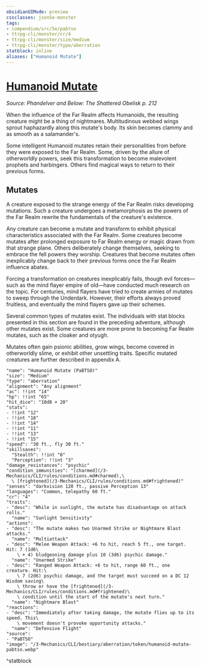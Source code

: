 ```yaml
---
obsidianUIMode: preview
cssclasses: json5e-monster
tags:
- compendium/src/5e/pabtso
- ttrpg-cli/monster/cr/4
- ttrpg-cli/monster/size/medium
- ttrpg-cli/monster/type/aberration
statblock: inline
aliases: ["Humanoid Mutate"]
---
```

# [Humanoid Mutate](3-Mechanics\CLI\bestiary\aberration/humanoid-mutate-pabtso.md)
*Source: Phandelver and Below: The Shattered Obelisk p. 212*  

When the influence of the Far Realm affects Humanoids, the resulting creature might be a thing of nightmares. Multitudinous webbed wings sprout haphazardly along this mutate's body. Its skin becomes clammy and as smooth as a salamander's.

Some intelligent Humanoid mutates retain their personalities from before they were exposed to the Far Realm. Some, driven by the allure of otherworldly powers, seek this transformation to become malevolent prophets and harbingers. Others find magical ways to return to their previous forms.

## Mutates

A creature exposed to the strange energy of the Far Realm risks developing mutations. Such a creature undergoes a metamorphosis as the powers of the Far Realm rewrite the fundamentals of the creature's existence.

Any creature can become a mutate and transform to exhibit physical characteristics associated with the Far Realm. Some creatures become mutates after prolonged exposure to Far Realm energy or magic drawn from that strange plane. Others deliberately change themselves, seeking to embrace the fell powers they worship. Creatures that become mutates often inexplicably change back to their previous forms once the Far Realm influence abates.

Forcing a transformation on creatures inexplicably fails, though evil forces—such as the mind flayer empire of old—have conducted much research on the topic. For centuries, mind flayers have tried to create armies of mutates to sweep through the Underdark. However, their efforts always proved fruitless, and eventually the mind flayers gave up their schemes.

Several common types of mutates exist. The individuals with stat blocks presented in this section are found in the preceding adventure, although other mutates exist. Some creatures are more prone to becoming Far Realm mutates, such as the cloaker and otyugh.

Mutates often gain psionic abilities, grow wings, become covered in otherworldly slime, or exhibit other unsettling traits. Specific mutated creatures are further described in appendix A.

```statblock
"name": "Humanoid Mutate (PaBTSO)"
"size": "Medium"
"type": "aberration"
"alignment": "Any alignment"
"ac": !!int "14"
"hp": !!int "65"
"hit_dice": "10d8 + 20"
"stats":
- !!int "12"
- !!int "18"
- !!int "14"
- !!int "11"
- !!int "13"
- !!int "15"
"speed": "30 ft., fly 30 ft."
"skillsaves":
  "Stealth": !!int "6"
  "Perception": !!int "3"
"damage_resistances": "psychic"
"condition_immunities": "[charmed](/3-Mechanics/CLI/rules/conditions.md#charmed),\
  \ [frightened](/3-Mechanics/CLI/rules/conditions.md#frightened)"
"senses": "darkvision 120 ft., passive Perception 13"
"languages": "Common, telepathy 60 ft."
"cr": "4"
"traits":
- "desc": "While in sunlight, the mutate has disadvantage on attack rolls."
  "name": "Sunlight Sensitivity"
"actions":
- "desc": "The mutate makes two Unarmed Strike or Nightmare Blast attacks."
  "name": "Multiattack"
- "desc": "Melee Weapon Attack: +6 to hit, reach 5 ft., one target. Hit: 7 (1d6\
    \ + 4) bludgeoning damage plus 10 (3d6) psychic damage."
  "name": "Unarmed Strike"
- "desc": "Ranged Weapon Attack: +6 to hit, range 60 ft., one creature. Hit:\
    \ 7 (2d6) psychic damage, and the target must succeed on a DC 12 Wisdom saving\
    \ throw or have the [frightened](/3-Mechanics/CLI/rules/conditions.md#frightened)\
    \ condition until the start of the mutate's next turn."
  "name": "Nightmare Blast"
"reactions":
- "desc": "Immediately after taking damage, the mutate flies up to its speed. This\
    \ movement doesn't provoke opportunity attacks."
  "name": "Defensive Flight"
"source":
- "PaBTSO"
"image": "/3-Mechanics/CLI/bestiary/aberration/token/humanoid-mutate-pabtso.webp"
```
^statblock
